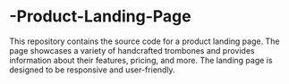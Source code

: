 # -Product-Landing-Page
This repository contains the source code for a product landing page. The page showcases a variety of handcrafted trombones and provides information about their features, pricing, and more. The landing page is designed to be responsive and user-friendly.
